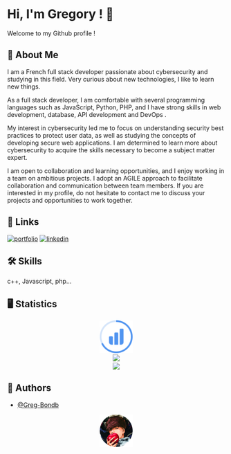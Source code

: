 # Hi, I'm Gregory ! 👋
Welcome to my Github profile !

## 🚀 About Me
I am a French full stack developer passionate about cybersecurity and studying in this field. Very curious about new technologies, I like to learn new things.

As a full stack developer, I am comfortable with several programming languages such as JavaScript, Python, PHP, and I have strong skills in web development, database, API development and DevOps .

My interest in cybersecurity led me to focus on understanding security best practices to protect user data, as well as studying the concepts of developing secure web applications. I am determined to learn more about cybersecurity to acquire the skills necessary to become a subject matter expert.

I am open to collaboration and learning opportunities, and I enjoy working in a team on ambitious projects. I adopt an AGILE approach to facilitate collaboration and communication between team members. If you are interested in my profile, do not hesitate to contact me to discuss your projects and opportunities to work together.

## 🔗 Links
[![portfolio](https://img.shields.io/badge/my_portfolio-000?style=for-the-badge&logo=ko-fi&logoColor=white)](https://greg-bondb.github.io/Portfolio-Balatre-Gregory/)
[![linkedin](https://img.shields.io/badge/linkedin-0A66C2?style=for-the-badge&logo=linkedin&logoColor=white)](https://www.linkedin.com/in/gr%C3%A9gory-balatre-6a2187220/)

## 🛠 Skills
c++, Javascript, php...

## 🖥️ Statistics

<div align="center" width="">
  <img width=15% src="imports/stats.svg" alt="GitHub Readme Stats" />
</div>
<div align="center" width="">
  <img width=20% src="https://github-readme-stats.vercel.app/api/top-langs/?username=Greg-Bondb&card_width=400&langs_count=10&hide_border=true&theme=nord" />
</div>
<div align="center" width="100%">
  <img width=20% align="top" src="https://github-readme-stats.vercel.app/api?username=Greg-Bondb&show_icons=trye&line_height=27&theme=nord&hide_border=true" />
</div>

## 📘 Authors

- [@Greg-Bondb](https://github.com/Greg-Bondb)

<p align="center">
  <img src="imports/profil.png" width=15%>
</p>
